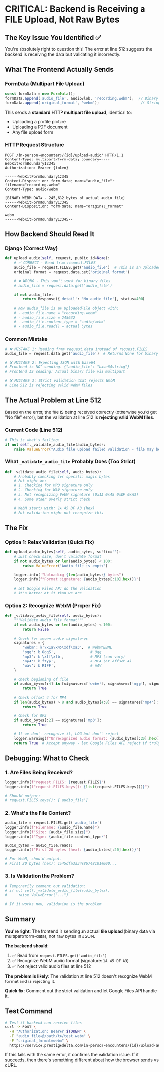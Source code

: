# CRITICAL: Backend is Receiving a FILE Upload, Not Raw Bytes

## The Key Issue You Identified ✅

You're absolutely right to question this! The error at line 512 suggests the backend is receiving the data but validating it incorrectly.

## What The Frontend Actually Sends

### FormData (Multipart File Upload)
```javascript
const formData = new FormData();
formData.append('audio_file', audioBlob, 'recording.webm');  // Binary Blob as FILE
formData.append('original_format', 'webm');                   // String parameter
```

This sends a **standard HTTP multipart file upload**, identical to:
- Uploading a profile picture
- Uploading a PDF document  
- Any file upload form

### HTTP Request Structure
```http
POST /in-person-encounters/{id}/upload-audio/ HTTP/1.1
Content-Type: multipart/form-data; boundary=----WebKitFormBoundary12345
Authorization: Bearer {token}

------WebKitFormBoundary12345
Content-Disposition: form-data; name="audio_file"; filename="recording.webm"
Content-Type: audio/webm

[BINARY WEBM DATA - 245,632 bytes of actual audio file]
------WebKitFormBoundary12345
Content-Disposition: form-data; name="original_format"

webm
------WebKitFormBoundary12345--
```

## How Backend Should Read It

### Django (Correct Way)
```python
def upload_audio(self, request, public_id=None):
    # ✅ CORRECT - Read from request.FILES
    audio_file = request.FILES.get('audio_file')  # This is an UploadedFile object
    original_format = request.data.get('original_format')
    
    # ❌ WRONG - This won't work for binary files
    # audio_file = request.data.get('audio_file')
    
    if not audio_file:
        return Response({'detail': 'No audio file'}, status=400)
    
    # Now audio_file is an UploadedFile object with:
    # - audio_file.name = "recording.webm"
    # - audio_file.size = 245632
    # - audio_file.content_type = "audio/webm"
    # - audio_file.read() = actual bytes
```

### Common Mistake
```python
# ❌ MISTAKE 1: Reading from request.data instead of request.FILES
audio_file = request.data.get('audio_file')  # Returns None for binary files

# ❌ MISTAKE 2: Expecting JSON with base64
# Frontend is NOT sending: {"audio_file": "base64string"}
# Frontend IS sending: Actual binary file via multipart

# ❌ MISTAKE 3: Strict validation that rejects WebM
# Line 512 is rejecting valid WebM files
```

## The Actual Problem at Line 512

Based on the error, the file IS being received correctly (otherwise you'd get "No file" error), but the validation at line 512 is **rejecting valid WebM files**.

### Current Code (Line 512)
```python
# This is what's failing:
if not self._validate_audio_file(audio_bytes):
    raise ValueError("Audio file upload failed validation - file may be corrupted or in unsupported format")
```

### What `_validate_audio_file` Probably Does (Too Strict)
```python
def _validate_audio_file(self, audio_bytes):
    # Probably checking for specific magic bytes
    # But might be:
    # 1. Checking for MP3 signature only
    # 2. Checking for WAV signature only
    # 3. Not recognizing WebM signature (0x1A 0x45 0xDF 0xA3)
    # 4. Some other overly strict check
    
    # WebM starts with: 1A 45 DF A3 (hex)
    # But validation might not recognize this
```

## The Fix

### Option 1: Relax Validation (Quick Fix)
```python
def upload_audio_bytes(self, audio_bytes, suffix=''):
    # Just check size, don't validate format
    if not audio_bytes or len(audio_bytes) < 100:
        raise ValueError("Audio file is empty")
    
    logger.info(f"Uploading {len(audio_bytes)} bytes")
    logger.info(f"Format signature: {audio_bytes[:10].hex()}")
    
    # Let Google Files API do the validation
    # It's better at it than we are
```

### Option 2: Recognize WebM (Proper Fix)
```python
def _validate_audio_file(self, audio_bytes):
    """Validate audio file format"""
    if not audio_bytes or len(audio_bytes) < 100:
        return False
    
    # Check for known audio signatures
    signatures = {
        'webm': b'\x1a\x45\xdf\xa3',  # WebM/EBML
        'ogg': b'OggS',                # Ogg
        'mp3': b'\xff\xfb',            # MP3 (can vary)
        'mp4': b'ftyp',                # MP4 (at offset 4)
        'wav': b'RIFF',                # WAV
    }
    
    # Check beginning of file
    if audio_bytes[:4] in [signatures['webm'], signatures['ogg'], signatures['wav']]:
        return True
    
    # Check offset 4 for MP4
    if len(audio_bytes) > 8 and audio_bytes[4:8] == signatures['mp4']:
        return True
    
    # Check for MP3
    if audio_bytes[:2] == signatures['mp3']:
        return True
    
    # If we don't recognize it, LOG but don't reject
    logger.warning(f"Unrecognized audio format: {audio_bytes[:20].hex()}")
    return True  # Accept anyway - let Google Files API reject if truly invalid
```

## Debugging: What to Check

### 1. Are Files Being Received?
```python
logger.info(f"request.FILES: {request.FILES}")
logger.info(f"request.FILES.keys(): {list(request.FILES.keys())}")

# Should output:
# request.FILES.keys(): ['audio_file']
```

### 2. What's the File Content?
```python
audio_file = request.FILES.get('audio_file')
logger.info(f"Filename: {audio_file.name}")
logger.info(f"Size: {audio_file.size}")
logger.info(f"Type: {audio_file.content_type}")

audio_bytes = audio_file.read()
logger.info(f"First 20 bytes (hex): {audio_bytes[:20].hex()}")

# For WebM, should output:
# First 20 bytes (hex): 1a45dfa3a342867481010000...
```

### 3. Is Validation the Problem?
```python
# Temporarily comment out validation:
# if not self._validate_audio_file(audio_bytes):
#     raise ValueError("...")

# If it works now, validation is the problem
```

## Summary

**You're right**: The frontend is sending an actual **file upload** (binary data via multipart/form-data), not raw bytes in JSON.

**The backend should**:
1. ✅ Read from `request.FILES.get('audio_file')`
2. ✅ Recognize WebM audio format (signature: `1A 45 DF A3`)
3. ✅ Not reject valid audio files at line 512

**The problem is likely**: The validation at line 512 doesn't recognize WebM format and is rejecting it.

**Quick fix**: Comment out the strict validation and let Google Files API handle it.

## Test Command

```bash
# Test if backend can receive files
curl -X POST \
  -H "Authorization: Bearer $TOKEN" \
  -F "audio_file=@/path/to/test.webm" \
  -F "original_format=webm" \
  https://service.prestigedelta.com/in-person-encounters/{id}/upload-audio/
```

If this fails with the same error, it confirms the validation issue.
If it succeeds, then there's something different about how the browser sends vs cURL.
